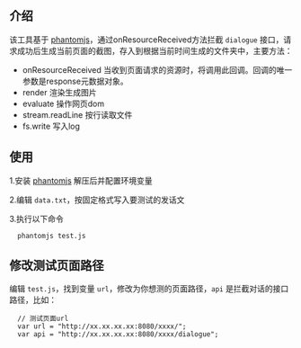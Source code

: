 ## 介绍
该工具基于 [phantomjs](http://phantomjs.org)，通过onResourceReceived方法拦截 `dialogue` 接口，请求成功后生成当前页面的截图，存入到根据当前时间生成的文件夹中，主要方法：

  * onResourceReceived    当收到页面请求的资源时，将调用此回调。回调的唯一参数是response元数据对象。
  * render                渲染生成图片
  * evaluate              操作网页dom
  * stream.readLine       按行读取文件
  * fs.write              写入log

## 使用

1.安装 [phantomjs](http://phantomjs.org/download.html) 解压后并配置环境变量

2.编辑 `data.txt`，按固定格式写入要测试的发话文

3.执行以下命令
  ```
    phantomjs test.js
  ```

## 修改测试页面路径
  编辑 `test.js`，找到变量 `url`，修改为你想测的页面路径，`api` 是拦截对话的接口路径，比如：
  ```
    // 测试页面url
    var url = "http://xx.xx.xx.xx:8080/xxxx/";
    var api = "http://xx.xx.xx.xx:8080/xxxx/dialogue";
  ```
